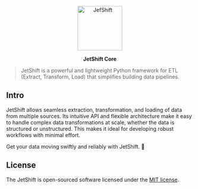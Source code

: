 <p align="center">
  <a href="https://github.com/mdobydullah/jetshift-core">
    <img src="https://cdn.shouts.dev/media/435/jetshift-github.png" alt="JefShift" width="120">
  </a>
</p>

<p align="center">
<strong>JetShift Core</strong>
</p>

> JetShift is a powerful and lightweight Python framework for ETL (Extract, Transform, Load) that simplifies building data pipelines.

## Intro

JetShift allows seamless extraction, transformation, and loading of data from multiple sources. Its intuitive API and flexible architecture make it easy to handle complex data transformations at scale, whether the data is structured or unstructured. This makes it ideal for developing robust workflows with minimal effort.

Get your data moving swiftly and reliably with JetShift. 🚀

## License

The JetShift is open-sourced software licensed under the [MIT license](https://github.com/mdobydullah/jetshift-core/blob/master/LICENSE).
